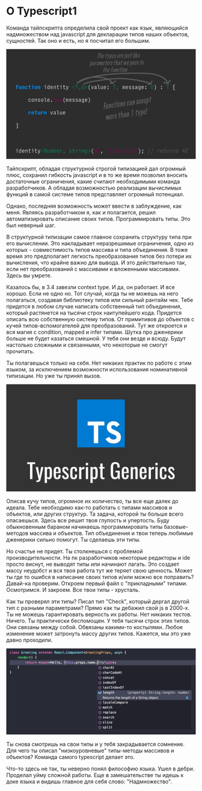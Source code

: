 # О Typescript1

Команда тайпскрипта определила свой проект как язык, являющийся надмножеством над javascript для декларации типов наших объектов, сущностей. Так оно и есть, но я посчитал его большим.


![img](./1_v68QEnkC4qbsdcLOrBj47g.png)

Тайпскрипт, обладая структурной строгой типизацией дал огромный плюс, сохранил гибкость javascript и в то же время позволил вносить достаточные ограничения, какие считают необходимыми команда разработчиков.
А обладая возможностью реализации вычислимых функций в самой системе типов представляет огромный потенциал.

Однако, последняя возможность может ввести в заблуждение, как меня. Являясь разработчиком я, как и полагается, решил автоматизировать описание своих типов. Программировать типы.
Это был неверный шаг.

В структурной типизации самое главное сохранить структуру типа при его вычислении. Это накладывает неразрешимые ограничения, одно из которых - совместимость типов массива и типа объединения.
В тоже время это предполагает легкость преобразования типов без потери их вычисления, что крайне важно для вывода.
И  это действительно так, если нет преобразований с массивами и вложенными массивами. Здесь вы умрете.

Казалось бы, в 3.4 завезли context type. И да, он работает. И все хорошо. Если не одно но. Тот случай, когда ты не можешь на него полагаться, создавая библиотеку типов или сильный рантайм чек.
Тебе придется в любом случае написать собственный тип объединения, который растянется на тысячи строк наитупейшего кода.
Придется описать всю собственную систему типов. От примитивов до объектов с кучей типов-вспомогателей для преобразований.
Тут же откроется и вся магия с condition, mapped и infer типами. Шутка про дженерики больше не будет казаться смешной. У тебя они везде и всюду.
Будут настолько сложными и связанными, что некоторые не смогут прочитать.

Ты полагаешься только на себя. Нет никаких практик по работе с этим языком, за исключением возможности использования номинативной типизации.
Но уже ты принял вызов.

![img](./maxresdefault.jpg)

Описав кучу типов, огромное их количество, ты все еще далек до идеала. Тебе необходимо как-то работать с типами массивов и объектов, или других структур.
Та задача, которой ты больше всего опасаешься. Здесь все решит твоя глупость и упертость. Буду обыкновенным бараном начинаешь программировать типы базовые-методов массива и объектов.
Тип объединения и твои теперь любимые дженерики сильно помогут. Ты сделаешь эти типы.


Но счастье не придет. Ты столкнешься с проблемой производительности. На пк разработчиков некоторые редакторы и ide просто виснут, не выводят типы или начинают лагать. Это создает массу неудобст и вся твоя работа тут же теряет свою ценность.
Может ты где то ошибся в написание своих типов и/или можно все поправить?
Давай-ка проверим. Откроем первый файл с "прикладными" типами. Осмотримся. И закроем. Все твои типы - хрусталь.

Как ты проверял эти типы? Писал тип "Check", который дергал другой тип с разными параметрами? Прямо как ты дебажил свой js в 2000-х.
Ты не можешь гарантировать верность их работы. Нет никаких тестов. Ничего. Ты практически беспомощен. У тебя тысячи строк этих типов. Они связаны между собой. Обвязаны какими-то костылями. Любое изменение может затронуть массу других типов.
Кажется, мы это уже давно проходили.


![img](./typescript_generic_parameter_defaults_react-2x.rfxyz2u6bf.imm.png)

Ты снова смотришь на свои типы и у тебя закрадывается сомнение. Для чего ты описал "низкоуровневые" типы-методы массивов и объектов?
Команда самого typescript делает это.

Что-то здесь не так, ты неверно понял философию языка. Ушел в дебри. Проделал уйму сложной работы.
Еще в замешательстве ты идешь к доке языка и видишь главное для себя слово: "Надмножество".
